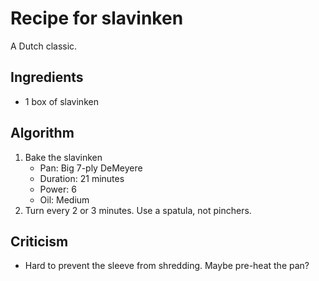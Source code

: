 Recipe for slavinken
====================
A Dutch classic.

Ingredients
-----------
- 1 box of slavinken

Algorithm
---------
1. Bake the slavinken
	- Pan: Big 7-ply DeMeyere
	- Duration: 21 minutes
	- Power: 6
	- Oil: Medium
2. Turn every 2 or 3 minutes. Use a spatula, not pinchers.

Criticism
---------
- Hard to prevent the sleeve from shredding. Maybe pre-heat the pan?
